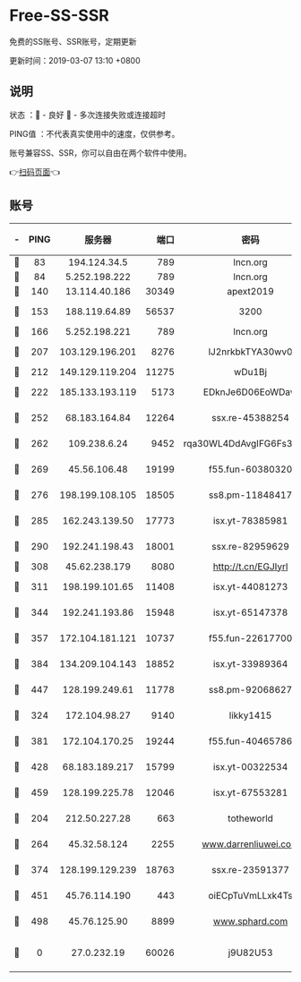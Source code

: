 # Free-SS-SSR

免费的SS账号、SSR账号，定期更新

更新时间：2019-03-07 13:10 +0800

## 说明

状态     ：🙂 - 良好 🙁 - 多次连接失败或连接超时

PING值   ：不代表真实使用中的速度，仅供参考。

账号兼容SS、SSR，你可以自由在两个软件中使用。

👉[扫码页面](https://liesauer.github.io/Free-SS-SSR/)👈

## 账号

|-|PING|服务器|端口|密码|加密方式|区域|
|:----:|:----:|:-----:|-----:|:----:|:----:|:----:|
|🙂|83|194.124.34.5|789|lncn.org|rc4|JP|
|🙂|84|5.252.198.222|789|lncn.org|rc4|JP|
|🙂|140|13.114.40.186|30349|apext2019|chacha20|JP|
|🙂|153|188.119.64.89|56537|3200|aes-256-cfb|RU|
|🙂|166|5.252.198.221|789|lncn.org|rc4|JP|
|🙂|207|103.129.196.201|8276|lJ2nrkbkTYA30wv0|aes-256-cfb|US|
|🙂|212|149.129.119.204|11275|wDu1Bj|rc4-md5|HK|
|🙂|222|185.133.193.119|5173|EDknJe6D06EoWDaw|aes-256-cfb|US|
|🙂|252|68.183.164.84|12264|ssx.re-45388254|aes-256-cfb|US|
|🙂|262|109.238.6.24|9452|rqa30WL4DdAvgIFG6Fs3znzTa|aes-256-cfb|FR|
|🙂|269|45.56.106.48|19199|f55.fun-60380320|aes-256-cfb|US|
|🙂|276|198.199.108.105|18505|ss8.pm-11848417|aes-256-cfb|US|
|🙂|285|162.243.139.50|17773|isx.yt-78385981|aes-256-cfb|US|
|🙂|290|192.241.198.43|18001|ssx.re-82959629|aes-256-cfb|US|
|🙂|308|45.62.238.179|8080|http://t.cn/EGJIyrl|rc4-md5|CA|
|🙂|311|198.199.101.65|11408|isx.yt-44081273|aes-256-cfb|US|
|🙂|344|192.241.193.86|15948|isx.yt-65147378|aes-256-cfb|US|
|🙂|357|172.104.181.121|10737|f55.fun-22617700|aes-256-cfb|SG|
|🙂|384|134.209.104.143|18852|isx.yt-33989364|aes-256-cfb|SG|
|🙂|447|128.199.249.61|11778|ss8.pm-92068627|aes-256-cfb|SG|
|🙂|324|172.104.98.27|9140|likky1415|aes-256-cfb|JP|
|🙂|381|172.104.170.25|19244|f55.fun-40465786|aes-256-cfb|SG|
|🙂|428|68.183.189.217|15799|isx.yt-00322534|aes-256-cfb|SG|
|🙂|459|128.199.225.78|12046|isx.yt-67553281|aes-256-cfb|SG|
|🙁|204|212.50.227.28|663|totheworld|aes-256-cfb|US|
|🙁|264|45.32.58.124|2255|www.darrenliuwei.com|aes-256-cfb|JP|
|🙁|374|128.199.129.239|18763|ssx.re-23591377|aes-256-cfb|SG|
|🙁|451|45.76.114.190|443|oiECpTuVmLLxk4Ts|aes-256-cfb|AU|
|🙁|498|45.76.125.90|8899|www.sphard.com|aes-256-cfb|AU|
|🙁|0|27.0.232.19|60026|j9U82U53|xchacha20-ietf-poly1305|HK|

